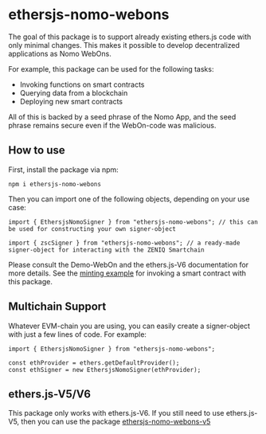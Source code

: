 # ethersjs-nomo-webons

The goal of this package is to support already existing ethers.js code with only minimal changes.
This makes it possible to develop decentralized applications as Nomo WebOns.

For example, this package can be used for the following tasks:

- Invoking functions on smart contracts
- Querying data from a blockchain
- Deploying new smart contracts

All of this is backed by a seed phrase of the Nomo App, and the seed phrase remains secure even if the WebOn-code was malicious.

## How to use

First, install the package via npm:

`npm i ethersjs-nomo-webons`

Then you can import one of the following objects, depending on your use case:

```
import { EthersjsNomoSigner } from "ethersjs-nomo-webons"; // this can be used for constructing your own signer-object

import { zscSigner } from "ethersjs-nomo-webons"; // a ready-made signer-object for interacting with the ZENIQ Smartchain
```

Please consult the Demo-WebOn and the ethers.js-V6 documentation for more details.
See the [minting example](https://github.com/nomo-app/nomo-webon-kit/tree/main/demo-webon/src/app/evm) for invoking a smart contract with this package.

## Multichain Support

Whatever EVM-chain you are using, you can easily create a signer-object with just a few lines of code.
For example:

```
import { EthersjsNomoSigner } from "ethersjs-nomo-webons";

const ethProvider = ethers.getDefaultProvider();
const ethSigner = new EthersjsNomoSigner(ethProvider);
```

## ethers.js-V5/V6

This package only works with ethers.js-V6.
If you still need to use ethers.js-V5, then you can use the package [ethersjs-nomo-webons-v5](https://github.com/nomo-app/nomo-webon-kit/tree/main/ethersjs-nomo-webons-v5)
